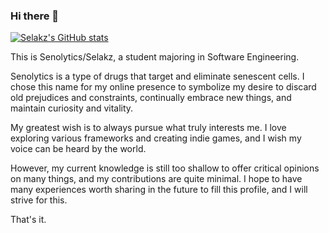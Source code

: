 ### Hi there 👋

[![Selakz's GitHub stats](https://github-readme-stats.vercel.app/api?username=Selakz&show_icons=true&hide_border=true&theme=dark)](https://github.com/anuraghazra/github-readme-stats)

This is Senolytics/Selakz, a student majoring in Software Engineering.

Senolytics is a type of drugs that target and eliminate senescent cells. I chose this name for my online presence to symbolize my desire to discard old prejudices and constraints, continually embrace new things, and maintain curiosity and vitality.

My greatest wish is to always pursue what truly interests me. I love exploring various frameworks and creating indie games, and I wish my voice can be heard by the world.

However, my current knowledge is still too shallow to offer critical opinions on many things, and my contributions are quite minimal. I hope to have many experiences worth sharing in the future to fill this profile, and I will strive for this.

That's it.
